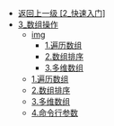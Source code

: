 - [返回上一级 [2_快速入门]](后端/JavaNote/2_Java(书栈)/2_快速入门/)
- [3_数组操作](后端/JavaNote/2_Java(书栈)/2_快速入门/3_数组操作/)
  - [img](后端/JavaNote/2_Java(书栈)/2_快速入门/3_数组操作/img/)
    - [1.遍历数组](后端/JavaNote/2_Java(书栈)/2_快速入门/3_数组操作/img/1.遍历数组/)
    - [2.数组排序](后端/JavaNote/2_Java(书栈)/2_快速入门/3_数组操作/img/2.数组排序/)
    - [3.多维数组](后端/JavaNote/2_Java(书栈)/2_快速入门/3_数组操作/img/3.多维数组/)
  - [1.遍历数组](后端/JavaNote/2_Java(书栈)/2_快速入门/3_数组操作/1.遍历数组.md)
  - [2.数组排序](后端/JavaNote/2_Java(书栈)/2_快速入门/3_数组操作/2.数组排序.md)
  - [3.多维数组](后端/JavaNote/2_Java(书栈)/2_快速入门/3_数组操作/3.多维数组.md)
  - [4.命令行参数](后端/JavaNote/2_Java(书栈)/2_快速入门/3_数组操作/4.命令行参数.md)
